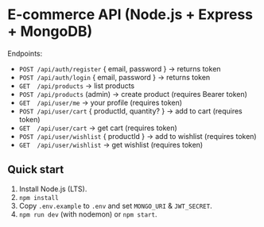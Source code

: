 # E-commerce API (Node.js + Express + MongoDB)

Endpoints:
- `POST /api/auth/register` { email, password } -> returns token
- `POST /api/auth/login` { email, password } -> returns token
- `GET  /api/products` -> list products
- `POST /api/products` (admin) -> create product (requires Bearer token)
- `GET  /api/user/me` -> your profile (requires token)
- `POST /api/user/cart` { productId, quantity? } -> add to cart (requires token)
- `GET  /api/user/cart` -> get cart (requires token)
- `POST /api/user/wishlist` { productId } -> add to wishlist (requires token)
- `GET  /api/user/wishlist` -> get wishlist (requires token)

## Quick start
1. Install Node.js (LTS).  
2. `npm install`
3. Copy `.env.example` to `.env` and set `MONGO_URI` & `JWT_SECRET`.
4. `npm run dev` (with nodemon) or `npm start`.